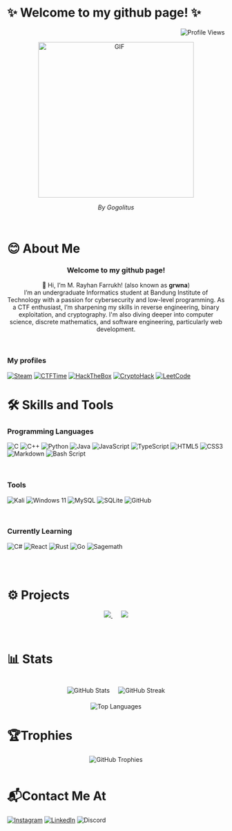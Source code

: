 <h1> ✨ Welcome to my github page! ✨ </h1>

<div align="right">

![Profile Views](https://komarev.com/ghpvc/?username=grwna&color=a020f0&style=for-the-badge )
</div>

<div align="center">
  <img src="content/neoncar.gif" alt="GIF" width="360" />
</div>


<p align=center><em>By Gogolitus</em></p>

<br>

# 😊 About Me
<h3 align=center>Welcome to my github page!</h3>
<p align=center>👋 Hi, I’m M. Rayhan Farrukh! (also known as <b>grwna</b>)<br>
I’m an undergraduate Informatics student at Bandung Institute of Technology with a passion for cybersecurity and low-level programming. As a CTF enthusiast, I’m sharpening my skills in reverse engineering, binary exploitation, and cryptography. I'm also diving deeper into computer science, discrete mathematics, and software engineering, particularly web development.<p>

<br>
<h3>My profiles</h3>

[![Steam](https://img.shields.io/badge/steam-%23000000.svg?style=for-the-badge&logo=steam&logoColor=white)](https://steamcommunity.com/id/grwna)
[![CTFTime](https://img.shields.io/badge/ctftime-D62727?style=for-the-badge)](https://ctftime.org/team/357439)
[![HackTheBox](https://img.shields.io/badge/HackTheBox-9FEF00?style=for-the-badge&logo=HackTheBox&logoColor=white)](https://leetcode.com/u/grwna/)
[![CryptoHack](https://img.shields.io/badge/Cryptohack-F39C12?style=for-the-badge)](https://cryptohack.org/user/grwna/)
[![LeetCode](https://img.shields.io/badge/LeetCode-000000?style=for-the-badge&logo=LeetCode&logoColor=#d16c06)](https://leetcode.com/u/grwna/)


# 🛠️ Skills and Tools
<h3>Programming Languages</h3>
<div>

  ![C](https://img.shields.io/badge/c-%2300599C.svg?style=for-the-badge&logo=c&logoColor=white)
  ![C++](https://img.shields.io/badge/c++-%2300599C.svg?style=for-the-badge&logo=c%2B%2B&logoColor=white)
  ![Python](https://img.shields.io/badge/python-3670A0?style=for-the-badge&logo=python&logoColor=ffdd54)
  ![Java](https://img.shields.io/badge/java-%23ED8B00.svg?style=for-the-badge&logo=openjdk&logoColor=white)
  ![JavaScript](https://img.shields.io/badge/javascript-%23323330.svg?style=for-the-badge&logo=javascript&logoColor=%23F7DF1E)
  ![TypeScript](https://img.shields.io/badge/typescript-%23007ACC.svg?style=for-the-badge&logo=typescript&logoColor=white)
  ![HTML5](https://img.shields.io/badge/html5-%23E34F26.svg?style=for-the-badge&logo=html5&logoColor=white)
  ![CSS3](https://img.shields.io/badge/css3-%231572B6.svg?style=for-the-badge&logo=css3&logoColor=white)
  ![Markdown](https://img.shields.io/badge/markdown-%23000000.svg?style=for-the-badge&logo=markdown&logoColor=white)
  ![Bash Script](https://img.shields.io/badge/bash_script-%23121011.svg?style=for-the-badge&logo=gnu-bash&logoColor=white)
</div>
<br>

<h3>Tools</h3>
<div>

  ![Kali](https://img.shields.io/badge/Kali-268BEE?style=for-the-badge&logo=kalilinux&logoColor=white)
  ![Windows 11](https://img.shields.io/badge/Windows%2011-%230079d5.svg?style=for-the-badge&logo=Windows%2011&logoColor=white)
  ![MySQL](https://img.shields.io/badge/mysql-4479A1.svg?style=for-the-badge&logo=mysql&logoColor=white)
  ![SQLite](https://img.shields.io/badge/sqlite-%2307405e.svg?style=for-the-badge&logo=sqlite&logoColor=white)
  ![GitHub](https://img.shields.io/badge/github-%23121011.svg?style=for-the-badge&logo=github&logoColor=white)

</div>
<br>

<h3>Currently Learning</h3>
<div>

  ![C#](https://img.shields.io/badge/c%23-%23239120.svg?style=for-the-badge&logo=csharp&logoColor=white)
  ![React](https://img.shields.io/badge/react-%2320232a.svg?style=for-the-badge&logo=react&logoColor=%2361DAFB)
  ![Rust](https://img.shields.io/badge/rust-%23000000.svg?style=for-the-badge&logo=rust&logoColor=white)
  ![Go](https://img.shields.io/badge/go-%2300ADD8.svg?style=for-the-badge&logo=go&logoColor=white)
  ![Sagemath](https://img.shields.io/badge/sagemath-1E90FF?style=for-the-badge)
</div>
<br>
<br>

# ⚙ Projects
<div align="center">
  <a href="https://github.com/grwna/cryptosystem-complexity-analysis">
    <img src="https://github-readme-stats.vercel.app/api/pin/?username=grwna&repo=cryptosystem-complexity-analysis&theme=radical" />
  </a>
  <span style="margin: 0 10px;"></span>
  <a href="https://github.com/grwna/Algeo02-23035">
    <img src="https://github-readme-stats.vercel.app/api/pin/?username=grwna&repo=Algeo02-23035&theme=radical" />
  </a>
</div>

  <br>
  <br>

# 📊 Stats

</br>
<div align="center">
    <!-- Top Stats -->
    <div style="display: flex; justify-content: center; gap: 20px;">
        <img src="https://github-readme-stats.vercel.app/api?username=grwna&show_icons=true&theme=radical" alt="GitHub Stats" />
        <img src="https://github-readme-streak-stats.herokuapp.com/?user=grwna&theme=radical" alt="GitHub Streak" />
    </div>
    <!-- Language Stats -->
    <div style="margin-top: 20px;">
        <img src="https://github-readme-stats.vercel.app/api/top-langs/?username=grwna&layout=compact&theme=radical" alt="Top Languages" />
    </div>
</div>


# 🏆Trophies
<div align="center">
  <img src="https://github-profile-trophy.vercel.app/?username=grwna&theme=radical&row=1&column=6" alt="GitHub Trophies" />
</div>
<br>

# 📬Contact Me At
[![Instagram](https://img.shields.io/badge/Instagram-%23E4405F.svg?style=for-the-badge&logo=Instagram&logoColor=white)]("https://www.instagram.com/rayhanfarrukh/?hl=en)
[![LinkedIn](https://img.shields.io/badge/linkedin-%230077B5.svg?style=for-the-badge&logo=linkedin&logoColor=white)]("https://www.linkedin.com/in/rayhan-farrukh-a8510029a/)
![Discord](https://img.shields.io/badge/gwrozz%234576-5865F2?style=for-the-badge&logo=discord&logoColor=white)

<!--
**grwna/grwna** is a ✨ _special_ ✨ repository because its `README.md` (this file) appears on your GitHub profile.

Here are some ideas to get you started:

- 🔭 I’m currently working on ...
- 🌱 I’m currently learning ...
- 👯 I’m looking to collaborate on ...
- 🤔 I’m looking for help with ...
- 💬 Ask me about ...
- 📫 How to reach me: ...
- 😄 Pronouns: ...
- ⚡ Fun fact: ...
-->
